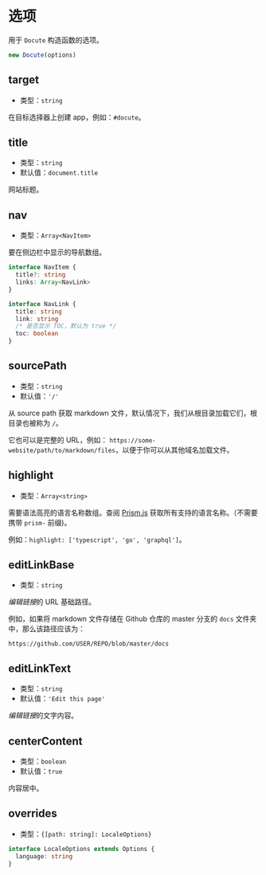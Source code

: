 # 选项

用于 `Docute` 构造函数的选项。

```js
new Docute(options)
```

## target

- 类型：`string`

在目标选择器上创建 app，例如：`#docute`。

## title

- 类型：`string`
- 默认值：`document.title`

网站标题。

## nav

- 类型：`Array<NavItem>`

要在侧边栏中显示的导航数组。

```ts
interface NavItem {
  title?: string
  links: Array<NavLink>
}

interface NavLink {
  title: string
  link: string
  /* 是否显示 TOC，默认为 true */
  toc: boolean
}
```

## sourcePath

- 类型：`string`
- 默认值：`'/'`

从 source path 获取 markdown 文件，默认情况下，我们从根目录加载它们，根目录也被称为 `/`。

它也可以是完整的 URL，例如： `https://some-website/path/to/markdown/files`，以便于你可以从其他域名加载文件。


## highlight

- 类型：`Array<string>`

需要语法高亮的语言名称数组。查阅 [Prism.js](https://unpkg.com/prismjs/components/) 获取所有支持的语言名称。（不需要携带 `prism-` 前缀)。

例如：`highlight: ['typescript', 'go', 'graphql']`。

## editLinkBase

- 类型：`string`

*编辑链接*的 URL 基础路径。

例如，如果将 markdown 文件存储在 Github 仓库的 master 分支的 `docs` 文件夹中，那么该路径应该为：

```
https://github.com/USER/REPO/blob/master/docs
```

## editLinkText

- 类型：`string`
- 默认值：`'Edit this page'`

*编辑链接*的文字内容。

## centerContent

- 类型：`boolean`
- 默认值：`true`

内容居中。

## overrides

- 类型：`{[path: string]: LocaleOptions}`

```ts
interface LocaleOptions extends Options {
  language: string
}
```

